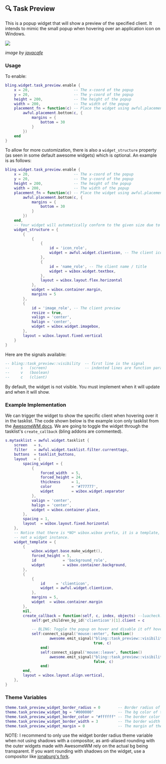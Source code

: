 ## 🔍 Task Preview <!-- {docsify-ignore} -->

This is a popup widget that will show a preview of the specified client. It intends to mimic the small popup when hovering over an application icon on Windows.

![](https://user-images.githubusercontent.com/33443763/124705653-d7b98b80-deaa-11eb-8091-42bbe62365be.png)

_image by [javacafe](https://github.com/JavaCafe01)_

### Usage

To enable:

```lua
bling.widget.task_preview.enable {
    x = 20,                    -- The x-coord of the popup
    y = 20,                    -- The y-coord of the popup
    height = 200,              -- The height of the popup
    width = 200,               -- The width of the popup
    placement_fn = function(c) -- Place the widget using awful.placement (this overrides x & y)
        awful.placement.bottom(c, {
            margins = {
                bottom = 30
            }
        })
    end
}
```

To allow for more customization, there is also a `widget_structure` property (as seen in some default awesome widgets) which is optional. An example is as follows:

```lua
bling.widget.task_preview.enable {
    x = 20,                    -- The x-coord of the popup
    y = 20,                    -- The y-coord of the popup
    height = 200,              -- The height of the popup
    width = 200,               -- The width of the popup
    placement_fn = function(c) -- Place the widget using awful.placement (this overrides x & y)
        awful.placement.bottom(c, {
            margins = {
                bottom = 30
            }
        })
    end,
    -- Your widget will automatically conform to the given size due to a constraint container.
    widget_structure = {
        {
            {
                {
                    id = 'icon_role',
                    widget = awful.widget.clienticon, -- The client icon
                },
                {
                    id = 'name_role', -- The client name / title
                    widget = wibox.widget.textbox,
                },
                layout = wibox.layout.flex.horizontal
            },
            widget = wibox.container.margin,
            margins = 5
        },
        {
            id = 'image_role', -- The client preview
            resize = true,
            valign = 'center',
            halign = 'center',
            widget = wibox.widget.imagebox,
        },
        layout = wibox.layout.fixed.vertical
    }
}
```

Here are the signals available:

```lua
-- bling::task_preview::visibility  -- first line is the signal
--     s   (screen)                 -- indented lines are function parameters
--     v   (boolean)
--     c   (client)
```

By default, the widget is not visible. You must implement when it will update and when it will show.

### Example Implementation

We can trigger the widget to show the specific client when hovering over it in the tasklist. The code shown below is the example icon only tasklist from the [AwesomeWM docs](https://awesomewm.org/doc/api/classes/awful.widget.tasklist.html). We are going to toggle the widget through the tasklist's `create_callback` (bling addons are commented).

```lua
s.mytasklist = awful.widget.tasklist {
    screen   = s,
    filter   = awful.widget.tasklist.filter.currenttags,
    buttons  = tasklist_buttons,
    layout   = {
        spacing_widget = {
            {
                forced_width  = 5,
                forced_height = 24,
                thickness     = 1,
                color         = '#777777',
                widget        = wibox.widget.separator
            },
            valign = 'center',
            halign = 'center',
            widget = wibox.container.place,
        },
        spacing = 1,
        layout  = wibox.layout.fixed.horizontal
    },
    -- Notice that there is *NO* wibox.wibox prefix, it is a template,
    -- not a widget instance.
    widget_template = {
        {
            wibox.widget.base.make_widget(),
            forced_height = 5,
            id            = 'background_role',
            widget        = wibox.container.background,
        },
        {
            {
                id     = 'clienticon',
                widget = awful.widget.clienticon,
            },
            margins = 5,
            widget  = wibox.container.margin
        },
        nil,
        create_callback = function(self, c, index, objects) --luacheck: no unused args
            self:get_children_by_id('clienticon')[1].client = c

            -- BLING: Toggle the popup on hover and disable it off hover
            self:connect_signal('mouse::enter', function()
                    awesome.emit_signal("bling::task_preview::visibility", s,
                                        true, c)
                end)
                self:connect_signal('mouse::leave', function()
                    awesome.emit_signal("bling::task_preview::visibility", s,
                                        false, c)
                end)
        end,
        layout = wibox.layout.align.vertical,
    },
}
```

### Theme Variables

```lua
theme.task_preview_widget_border_radius = 0        -- Border radius of the widget (With AA)
theme.task_preview_widget_bg = "#000000"           -- The bg color of the widget
theme.task_preview_widget_border_color = "#ffffff" -- The border color of the widget
theme.task_preview_widget_border_width = 3         -- The border width of the widget
theme.task_preview_widget_margin = 0               -- The margin of the widget
```

NOTE: I recommend to only use the widget border radius theme variable when not using shadows with a compositor, as anti-aliased rounding with the outer widgets made with AwesomeWM rely on the actual bg being transparent. If you want rounding with shadows on the widget, use a compositor like [jonaburg's fork](https://github.com/jonaburg/picom).

